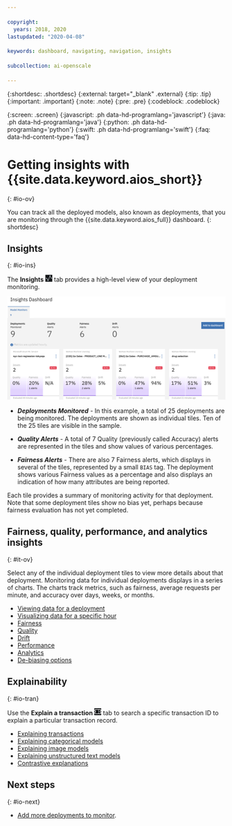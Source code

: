 ```yaml
---

copyright:
  years: 2018, 2020
lastupdated: "2020-04-08"

keywords: dashboard, navigating, navigation, insights

subcollection: ai-openscale

---
```


{:shortdesc: .shortdesc}
{:external: target="_blank" .external}
{:tip: .tip}
{:important: .important}
{:note: .note}
{:pre: .pre}
{:codeblock: .codeblock}

{:screen: .screen}
{:javascript: .ph data-hd-programlang='javascript'}
{:java: .ph data-hd-programlang='java'}
{:python: .ph data-hd-programlang='python'}
{:swift: .ph data-hd-programlang='swift'}
{:faq: data-hd-content-type='faq'}

# Getting insights with {{site.data.keyword.aios_short}}
{: #io-ov}

You can track all the deployed models, also known as deployments, that you are monitoring through the {{site.data.keyword.aios_full}} dashboard.
{: shortdesc}

## Insights
{: #io-ins}

The **Insights** ![Insight dashboard](images/wos-insight-dash-tab.png) tab provides a high-level view of your deployment monitoring.

  ![Insight dashboard](images/wos-insight-dashboard.png)

- ***Deployments Monitored*** - In this example, a total of 25 deployments are being monitored. The deployments are shown as individual tiles. Ten of the 25 tiles are visible in the sample.

- ***Quality Alerts*** - A total of 7 Quality (previously called Accuracy) alerts are represented in the tiles and show values of various percentages.

- ***Fairness Alerts*** - There are also 7 Fairness alerts, which displays in several of the tiles, represented by a small `BIAS` tag. The deployment shows various Fairness values as a percentage and also displays an indication of how many attributes are being reported.

Each tile provides a summary of monitoring activity for that deployment. Note that some deployment tiles show no bias yet, perhaps because fairness evaluation has not yet completed.

## Fairness, quality, performance, and analytics insights
{: #it-ov}

Select any of the individual deployment tiles to view more details about that deployment. Monitoring data for individual deployments displays in a series of charts. The charts track metrics, such as fairness, average requests per minute, and accuracy over days, weeks, or months.

- [Viewing data for a deployment](/docs/services/ai-openscale?topic=ai-openscale-it-vdep)
- [Visualizing data for a specific hour](/docs/services/ai-openscale?topic=ai-openscale-it-vdet)
- [Fairness](/docs/services/ai-openscale?topic=ai-openscale-anlz_metrics_fairness)
- [Quality](/docs/services/ai-openscale?topic=ai-openscale-anlz_metrics)
- [Drift](/docs/services/ai-openscale?topic=ai-openscale-behavior-drift-ovr)
- [Performance](/docs/services/ai-openscale?topic=ai-openscale-anlz_metrics_performance)
- [Analytics](/docs/services/ai-openscale?topic=ai-openscale-anlz_metrics_payload)
- [De-biasing options](/docs/services/ai-openscale?topic=ai-openscale-it-dbo)

## Explainability
{: #io-tran}

Use the **Explain a transaction** ![Explain a transaction tab](images/wos-insight-transact-tab.png) tab to search a specific transaction ID to explain a particular transaction record.

- [Explaining transactions](/docs/services/ai-openscale?topic=ai-openscale-ie-ov)
- [Explaining categorical models](/docs/services/ai-openscale?topic=ai-openscale-ie-class)
- [Explaining image models](/docs/services/ai-openscale?topic=ai-openscale-ie-image)
- [Explaining unstructured text models](/docs/services/ai-openscale?topic=ai-openscale-ie-unstruct)
- [Contrastive explanations](/docs/services/ai-openscale?topic=ai-openscale-ie-pp-pn)

## Next steps
{: #io-next}

- [Add more deployments to monitor](/docs/services/ai-openscale?topic=ai-openscale-dpl-select).

